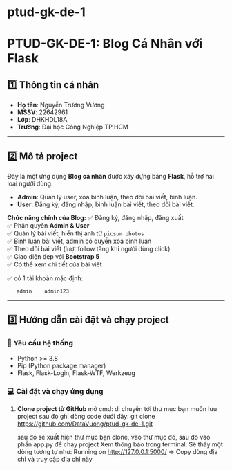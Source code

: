 # ptud-gk-de-1
# PTUD-GK-DE-1: Blog Cá Nhân với Flask

## 1️⃣ Thông tin cá nhân
- **Họ tên**: Nguyễn Trường Vương
- **MSSV**: 22642961
- **Lớp**: DHKHDL18A
- **Trường**: Đại học Công Nghiệp TP.HCM

---

## 2️⃣ Mô tả project
Đây là một ứng dụng **Blog cá nhân** được xây dựng bằng **Flask**, hỗ trợ hai loại người dùng:
- **Admin**: Quản lý user, xóa bình luận, theo dõi bài viết, bình luận.
- **User**: Đăng ký, đăng nhập, bình luận bài viết, theo dõi bài viết.

**Chức năng chính của Blog:**
✅ Đăng ký, đăng nhập, đăng xuất  
✅ Phân quyền **Admin & User**  
✅ Quản lý bài viết, hiển thị ảnh từ `picsum.photos`  
✅ Bình luận bài viết, admin có quyền xóa bình luận  
✅ Theo dõi bài viết (lượt follow tăng khi người dùng click)  
✅ Giao diện đẹp với **Bootstrap 5**  
✅ Có thể xem chi tiết của bài viết

✅ có 1 tài khoản mặc định: 

       admin	admin123

---

## 3️⃣ Hướng dẫn cài đặt và chạy project

### **📌 Yêu cầu hệ thống**
- Python >= 3.8
- Pip (Python package manager)
- Flask, Flask-Login, Flask-WTF, Werkzeug

### **💻 Cài đặt và chạy ứng dụng**
1. **Clone project từ GitHub**
   mở cmd: di chuyển tới thư mục bạn muốn lưu project sau đó ghi dòng code dưới đây: 
    git clone https://github.com/DataVuong/ptud-gk-de-1.git

   sau đó sẽ xuất hiện thư mục bạn clone, vào thư mục đó,
   sau đó vào phần app.py để chạy project
   Xem thông báo trong terminal: Sẽ thấy một dòng tương tự như:
   Running on http://127.0.0.1:5000/ => Copy dòng địa chỉ và truy cập địa chỉ này
